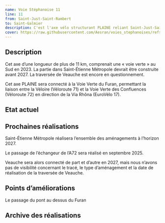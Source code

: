 ```yaml
---
name: Voie Stéphanoise 11
line: 11
from: Saint-Just-Saint-Rambert 
to: Saint-Galmier
description: C'est l'axe vélo structurant PLAINE reliant Saint-Just-Saint-Rambert à Saint-Galmier qui traverse trois communauté de communes, Loire Forez, Saint-Étienne Métropole et Forez EST.
cover: https://raw.githubusercontent.com/Aesran/voies_stephanoises/refs/heads/main/assets/hero.jpeg
---
```


## Description
Cet axe d’une longueur de plus de 11 km, comprenait une « voie verte » au Sud en 2023. La partie dans Saint-Étienne Métropole devrait être construite avant 2027. La traversée de Veauche est encore en questionnement.

Cet axe PLAINE sera connecté à la Voie Verte du Furan, permettant la liaison entre la Véloire (Véloroute 71) et la Voie Verte des Confluences (Véloroute 72) en direction de la Via Rhôna (EuroVélo 17).

## Etat actuel


## Prochaines réalisations 
Saint-Étienne Métropole réalisera l’ensemble des aménagements à l’horizon 2027. 

Le passage de l’échangeur de l’A72 sera réalisé en septembre 2025. 

Veauche sera alors connecté de part et d’autre en 2027, mais nous n’avons pas de visibilité concernant le tracé, le type d’aménagement et la date de réalisation de la traversée de Veauche.

## Points d’améliorations
Le passage du pont au dessus du Furan

## Archive des réalisations
